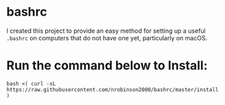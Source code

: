 # bashrc

I created this project to provide an easy method for setting up a useful `.bashrc` on computers that do not have one yet, particularly on macOS.

# Run the command below to Install:

```
bash <( curl -sL https://raw.githubusercontent.com/nrobinson2000/bashrc/master/install )
```
